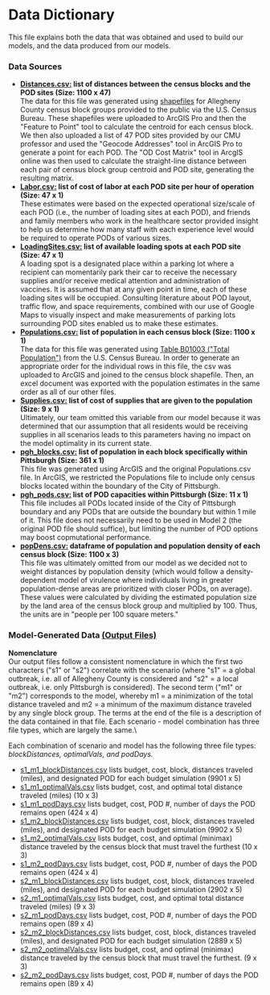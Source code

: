 # Data Dictionary
This file explains both the data that was obtained and used to build our models, and the data produced from our models.

### Data Sources
- **[Distances.csv:](https://github.com/sormehyazdi/dabpGroupProject2021/blob/main/Final_DABP/Distances.csv) list of distances between the census blocks and the POD sites (Size: 1100 x 47)**\
The data for this file was generated using [shapefiles](https://www.census.gov/cgi-bin/geo/shapefiles/index.php) for Allegheny County census block groups provided to the public via the U.S. Census Bureau. These shapefiles were uploaded to ArcGIS Pro and then the "Feature to Point" tool to calculate the centroid for each census block. We then also uploaded a list of 47 POD sites provided by our CMU professor and used the "Geocode Addresses" tool in ArcGIS Pro to generate a point for each POD. The "OD Cost Matrix" tool in ArcgIS online was then used to calculate the straight-line distance between each pair of census block group centroid and POD site, generating the resulting matrix.
- **[Labor.csv:](https://github.com/sormehyazdi/dabpGroupProject2021/blob/main/Final_DABP/Labor.csv) list of cost of labor at each POD site per hour of operation (Size: 47 x 1)**\
These estimates were based on the expected operational size/scale of each POD (i.e., the number of loading sites at each POD), and friends and family members who work in the healthcare sector provided insight to help us determine how many staff with each experience level would be required to operate PODs of various sizes.
- **[LoadingSites.csv:](https://github.com/sormehyazdi/dabpGroupProject2021/blob/main/Final_DABP/LoadingSites.csv) list of available loading spots at each POD site (Size: 47 x 1)**\
A loading spot is a designated place within a parking lot where a recipient can momentarily park their car to receive the necessary supplies and/or receive medical attention and administration of vaccines. It is assumed that at any given point in time, each of these loading sites will be occupied. Consulting literature about POD layout, traffic flow, and space requirements, combined with our use of Google Maps to visually inspect and make measurements of parking lots surrounding POD sites enabled us to make these estimates.
- **[Populations.csv:](https://github.com/sormehyazdi/dabpGroupProject2021/blob/main/Final_DABP/Populations.csv) list of population in each census block (Size: 1100 x 1)**\
The data for this file was generated using [Table B01003 ("Total Population")](https://data.census.gov/cedsci/table?text=B01003&g=0500000US42003.150000&tid=ACSDT5Y2019.B01003) from the U.S. Census Bureau. In order to generate an appropriate order for the individual rows in this file, the csv was uploaded to ArcGIS and joined to the census block shapefile. Then, an excel document was exported with the population estimates in the same order as all of our other files.
- **[Supplies.csv:](https://github.com/sormehyazdi/dabpGroupProject2021/blob/main/Final_DABP/Supplies.csv) list of cost of supplies that are given to the population (Size: 9 x 1)**\
Ultimately, our team omitted this variable from our model because it was determined that our assumption that all residents would be receiving supplies in all scenarios leads to this parameters having no impact on the model optimality in its current state.
- **[pgh_blocks.csv:](https://github.com/sormehyazdi/dabpGroupProject2021/blob/main/Final_DABP/pgh_blocks.csv) list of population in each block specifically within Pittsburgh (Size: 361 x 1)**\
This file was generated using ArcGIS and the original Populations.csv file. In ArcGIS, we restricted the Populations file to include only census blocks located within the boundary of the City of Pittsburgh.
- **[pgh_pods.csv:](https://github.com/sormehyazdi/dabpGroupProject2021/blob/main/Final_DABP/pgh_pods.csv) list of POD capacities within Pittsburgh (Size: 11 x 1)**\
This file includes all PODs located inside of the City of Pittsburgh boundary and any PODs that are outside the boundary but within 1 mile of it. This file does not necessarily need to be used in Model 2 (the original POD file should suffice), but limiting the number of POD options may boost copmutational performance.
- **[popDens.csv:](https://github.com/sormehyazdi/dabpGroupProject2021/blob/main/Final_DABP/popDens.csv) dataframe of population and population density of each census block (Size: 1100 x 3)**\
This file was ultimately omitted from our model as we decided not to weight distances by population density (which would follow a density-dependent model of virulence where individuals living in greater population-dense areas are prioritized with closer PODs, on average). These values were calculated by dividing the estimated population size by the land area of the census block group and multiplied by 100. Thus, the units are in "people per 100 square meters."

### Model-Generated Data [(Output Files)](https://github.com/sormehyazdi/dabpGroupProject2021/tree/main/Final_DABP/OutputFiles)
**Nomenclature**\
Our output files follow a consistent nomenclature in which the first two characters ("s1" or "s2") correlate with the scenario (where "s1" = a global outbreak, i.e. all of Allegheny County is considered and "s2" = a local outbreak, i.e. only Pittsburgh is considered). The second term ("m1" or "m2") corresponds to the model, whereby m1 = a minimization of the total distance traveled and m2 = a minimum of the maximum distance traveled by any single block group. The terms at the end of the file is a description of the data contained in that file. Each scenario - model combination has three file types, which are largely the same.\

Each combination of scenario and model has the following three file types: *blockDistances, optimalVals, and podDays.*

- [s1_m1_blockDistances.csv](https://github.com/sormehyazdi/dabpGroupProject2021/blob/main/Final_DABP/OutputFiles/s1_m1_blockDistances.csv) lists budget, cost, block, distances traveled (miles), and designated POD for each budget simulation (9901 x 5)
- [s1_m1_optimalVals.csv](https://github.com/sormehyazdi/dabpGroupProject2021/blob/main/Final_DABP/OutputFiles/s1_m1_optimalVals.csv) lists budget, cost, and optimal total distance traveled (miles) (10 x 3)
- [s1_m1_podDays.csv](https://github.com/sormehyazdi/dabpGroupProject2021/blob/main/Final_DABP/OutputFiles/s1_m1_podDays.csv) lists budget, cost, POD #, number of days the POD remains open (424 x 4)
- [s1_m2_blockDistances.csv](https://github.com/sormehyazdi/dabpGroupProject2021/blob/main/Final_DABP/OutputFiles/s1_m2_blockDistances.csv) lists budget, cost, block, distances traveled (miles), and designated POD for each budget simulation (9902 x 5)
- [s1_m2_optimalVals.csv](https://github.com/sormehyazdi/dabpGroupProject2021/blob/main/Final_DABP/OutputFiles/s1_m2_optimalVals.csv) lists budget, cost, and optimal (minimax) distance traveled by the census block that must travel the furthest (10 x 3)
- [s1_m2_podDays.csv](https://github.com/sormehyazdi/dabpGroupProject2021/blob/main/Final_DABP/OutputFiles/s1_m2_podDays.csv) lists budget, cost, POD #, number of days the POD remains open (424 x 4)
- [s2_m1_blockDistances.csv](https://github.com/sormehyazdi/dabpGroupProject2021/blob/main/Final_DABP/OutputFiles/s2_m1_blockDistances.csv) lists budget, cost, block, distances traveled (miles), and designated POD for each budget simulation (2902 x 5)
- [s2_m1_optimalVals.csv](https://github.com/sormehyazdi/dabpGroupProject2021/blob/main/Final_DABP/OutputFiles/s2_m1_optimalVals.csv) lists budget, cost, and optimal total distance traveled (miles) (9 x 3)
- [s2_m1_podDays.csv](https://github.com/sormehyazdi/dabpGroupProject2021/blob/main/Final_DABP/OutputFiles/s2_m1_podDays.csv) lists budget, cost, POD #, number of days the POD remains open (89 x 4)
- [s2_m2_blockDistances.csv](https://github.com/sormehyazdi/dabpGroupProject2021/blob/main/Final_DABP/OutputFiles/s2_m2_blockDistances.csv) lists budget, cost, block, distances traveled (miles), and designated POD for each budget simulation (2889 x 5)
- [s2_m2_optimalVals.csv](https://github.com/sormehyazdi/dabpGroupProject2021/blob/main/Final_DABP/OutputFiles/s2_m2_optimalVals.csv) lists budget, cost, and optimal (minimax) distance traveled by the census block that must travel the furthest. (9 x 3)
- [s2_m2_podDays.csv](https://github.com/sormehyazdi/dabpGroupProject2021/blob/main/Final_DABP/OutputFiles/s2_m2_podDays.csv) lists budget, cost, POD #, number of days the POD remains open (89 x 4)
